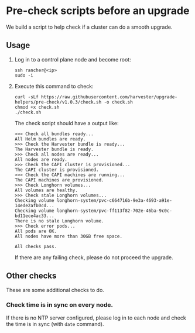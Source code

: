 # Pre-check scripts before an upgrade

We build a script to help check if a cluster can do a smooth upgrade.

## Usage

1. Log in to a control plane node and become root:

    ```
    ssh rancher@<ip>
    sudo -i
    ```

1. Execute this command to check:

    ```
    curl -sLf https://raw.githubusercontent.com/harvester/upgrade-helpers/pre-check/v1.0.3/check.sh -o check.sh
    chmod +x check.sh
    ./check.sh
    ```

    The check script should have a output like:

    ```
    >>> Check all bundles ready...
    All Helm bundles are ready.
    >>> Check the Harvester bundle is ready...
    The Harvester bundle is ready.
    >>> Check all nodes are ready...
    All nodes are ready.
    >>> Check the CAPI cluster is provisioned...
    The CAPI cluster is provisioned.
    >>> Check the CAPI machines are running...
    The CAPI machines are provisioned.
    >>> Check Longhorn volumes...
    All volumes are healthy.
    >>> Check stale Longhorn volumes...
    Checking volume longhorn-system/pvc-c664716b-9e3a-4693-a91e-14ede2afb0cd...
    Checking volume longhorn-system/pvc-ff113f82-702e-46ba-9c0c-bd11ece4ac33...
    There is no stale Longhorn volume.
    >>> Check error pods...
    All pods are OK.
    All nodes have more than 30GB free space.
    
    All checks pass.
    ```

    If there are any failing check, please do not proceed the upgrade.


## Other checks

These are some additional checks to do.

### Check time is in sync on every node.

If there is no NTP server configured, please log in to each node and check the time is in sync (with `date` command).

